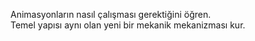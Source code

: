 Animasyonların nasıl çalışması gerektiğini öğren. <br>
Temel yapısı aynı olan yeni bir mekanik mekanizması kur. 
